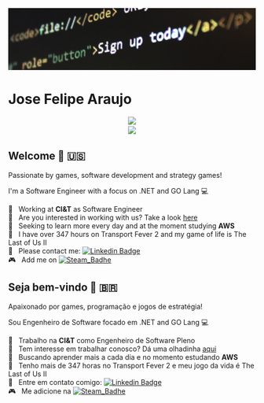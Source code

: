 <img width="auto" src="https://github.com/jfelipearaujo/jfelipearaujo/blob/main/banner.jpg">

# Jose Felipe Araujo

<div align="center">
 <img src="https://github-readme-stats.vercel.app/api/top-langs/?username=jfelipearaujo&hide=javascript,HTML,CSS&layout=compact&langs_count=16&theme=dark"/>
 
 <br />
 
 <img src="https://github-readme-stats.vercel.app/api?username=jfelipearaujo&show_icons=true&theme=dark" />
</div>
 
## Welcome 👋 🇺🇸
Passionate by games, software development and strategy games!

I'm a Software Engineer with a focus on .NET and GO Lang :computer:

 :office:  &nbsp; Working at **CI&T** as Software Engineer
 <br/> :construction_worker: &nbsp; Are you interested in working with us? Take a look [here](https://ciandt.com/us/en-us/careers/open-positions)
 <br/> :purple_heart: &nbsp; Seeking to learn more every day and at the moment studying <b>AWS</b>
 <br/> 💬  &nbsp; I have over 347 hours on Transport Fever 2 and my game of life is The Last of Us II
 <br/> :email: &nbsp; Please contact me: [![Linkedin Badge](https://img.shields.io/badge/Jose%20Felipe%20Araujo-blue?style=flat-square&logo=Linkedin&logoColor=white&link=https://www.linkedin.com/in/jsfelipearaujo/)](https://www.linkedin.com/in/jsfelipearaujo/)
 <br/> :video_game: &nbsp; Add me on [![Steam_Badhe](https://img.shields.io/badge/steam-jfelipearaujo-lightgrey)](https://steamcommunity.com/id/jsfelipearaujo/)

## Seja bem-vindo 👋 🇧🇷
Apaixonado por games, programação e jogos de estratégia!

Sou Engenheiro de Software focado em .NET and GO Lang :computer:

 :office:  &nbsp; Trabalho na **CI&T** como Engenheiro de Software Pleno
 <br/> :construction_worker: &nbsp; Tem interesse em trabalhar conosco? Dá uma olhadinha [aqui](https://ciandt.com/br/pt-br/carreiras/oportunidades)
 <br/> :purple_heart: &nbsp; Buscando aprender mais a cada dia e no momento estudando <b>AWS</b>
 <br/> 💬  &nbsp; Tenho mais de 347 horas no Transport Fever 2 e meu jogo da vida é The Last of Us II
 <br/> :email: &nbsp; Entre em contato comigo: [![Linkedin Badge](https://img.shields.io/badge/Jose%20Felipe%20Araujo-blue?style=flat-square&logo=Linkedin&logoColor=white&link=https://www.linkedin.com/in/jsfelipearaujo/)](https://www.linkedin.com/in/jsfelipearaujo/)
 <br/> :video_game: &nbsp; Me adicione na [![Steam_Badhe](https://img.shields.io/badge/steam-jfelipearaujo-lightgrey)](https://steamcommunity.com/id/jsfelipearaujo/)
